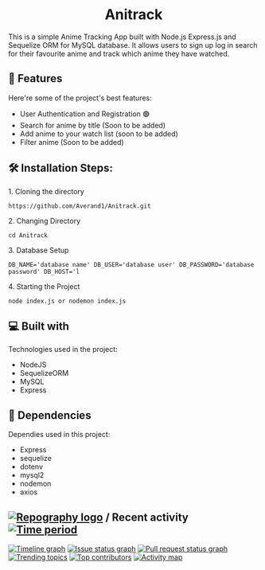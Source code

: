 <h1 id="title" align="center">Anitrack</h1>

<p id="description">This is a simple Anime Tracking App built with Node.js Express.js and Sequelize ORM for MySQL database. It allows users to sign up log in search for their favourite anime and track which anime they have watched.</p>

  
  
<h2>🧐 Features</h2>

Here're some of the project's best features:

*   User Authentication and Registration 🟢
*   Search for anime by title (Soon to be added)
*   Add anime to your watch list (soon to be added)
*   Filter anime (Soon to be added)

<h2>🛠️ Installation Steps:</h2>

<p>1. Cloning the directory</p>

```
https://github.com/Averand1/Anitrack.git
```

<p>2. Changing Directory</p>

```
cd Anitrack
```

<p>3. Database Setup</p>

```
DB_NAME='database name' DB_USER='database user' DB_PASSWORD='database password' DB_HOST='l
```

<p>4. Starting the Project</p>

```
node index.js or nodemon index.js
```

  
  
<h2>💻 Built with</h2>

Technologies used in the project:

*   NodeJS
*   SequelizeORM
*   MySQL
*   Express

<h2>🔧 Dependencies </h2>

Dependies used in this project:

* Express
* sequelize
* dotenv
* mysql2
* nodemon
* axios



## [![Repography logo](https://images.repography.com/logo.svg)](https://repography.com) / Recent activity [![Time period](https://images.repography.com/35389438/Averand1/Anitrack/recent-activity/IJrwAYBNOuXIJBkIryNyLWjY_wzdJiaI6TzcF4Hs7Y8/sz98meqS6No5nxeybcJphoHmug95CosuspO8cZbmdZU_badge.svg)](https://repography.com)
[![Timeline graph](https://images.repography.com/35389438/Averand1/Anitrack/recent-activity/IJrwAYBNOuXIJBkIryNyLWjY_wzdJiaI6TzcF4Hs7Y8/sz98meqS6No5nxeybcJphoHmug95CosuspO8cZbmdZU_timeline.svg)](https://github.com/Averand1/Anitrack/commits)
[![Issue status graph](https://images.repography.com/35389438/Averand1/Anitrack/recent-activity/IJrwAYBNOuXIJBkIryNyLWjY_wzdJiaI6TzcF4Hs7Y8/sz98meqS6No5nxeybcJphoHmug95CosuspO8cZbmdZU_issues.svg)](https://github.com/Averand1/Anitrack/issues)
[![Pull request status graph](https://images.repography.com/35389438/Averand1/Anitrack/recent-activity/IJrwAYBNOuXIJBkIryNyLWjY_wzdJiaI6TzcF4Hs7Y8/sz98meqS6No5nxeybcJphoHmug95CosuspO8cZbmdZU_prs.svg)](https://github.com/Averand1/Anitrack/pulls)
[![Trending topics](https://images.repography.com/35389438/Averand1/Anitrack/recent-activity/IJrwAYBNOuXIJBkIryNyLWjY_wzdJiaI6TzcF4Hs7Y8/sz98meqS6No5nxeybcJphoHmug95CosuspO8cZbmdZU_words.svg)](https://github.com/Averand1/Anitrack/commits)
[![Top contributors](https://images.repography.com/35389438/Averand1/Anitrack/recent-activity/IJrwAYBNOuXIJBkIryNyLWjY_wzdJiaI6TzcF4Hs7Y8/sz98meqS6No5nxeybcJphoHmug95CosuspO8cZbmdZU_users.svg)](https://github.com/Averand1/Anitrack/graphs/contributors)
[![Activity map](https://images.repography.com/35389438/Averand1/Anitrack/recent-activity/IJrwAYBNOuXIJBkIryNyLWjY_wzdJiaI6TzcF4Hs7Y8/sz98meqS6No5nxeybcJphoHmug95CosuspO8cZbmdZU_map.svg)](https://github.com/Averand1/Anitrack/commits)

